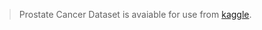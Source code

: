 > Prostate Cancer Dataset is avaiable for use from [kaggle](https://www.kaggle.com/ktezcan/prostate-cancer-logistic-regression/data).

